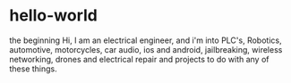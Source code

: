 # hello-world
the beginning
Hi, I am an electrical engineer, and i'm into PLC's, Robotics, automotive, motorcycles, car audio, ios and android, jailbreaking, wireless networking, drones and electrical repair and projects to do with any of these things.  
